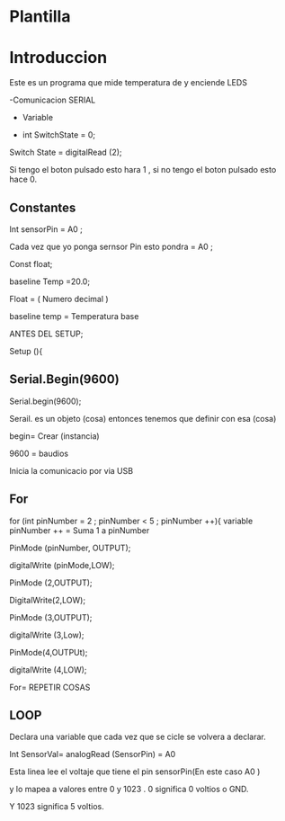 # Plantilla

# Introduccion
Este es un programa que mide temperatura de y enciende LEDS 

-Comunicacion SERIAL 

- Variable
 
- int SwitchState = 0;

 Switch State = digitalRead (2);
 
 Si tengo el boton pulsado esto hara 1 , si no tengo el boton pulsado esto hace 0.
 
## Constantes
Int sensorPin = A0 ;

Cada vez que yo ponga sernsor Pin esto pondra = A0 ;

Const float;

baseline Temp =20.0;

Float = ( Numero decimal )

baseline temp = Temperatura base

ANTES DEL SETUP; 

Setup (){

## Serial.Begin(9600)

Serial.begin(9600);

Serail. es un objeto (cosa) entonces tenemos que definir con esa (cosa)

 begin= Crear (instancia)
 
 9600 = baudios
 
 Inicia la comunicacio por via USB 
 
 ## For
for (int pinNumber = 2 ; pinNumber < 5  ; pinNumber ++){
         variable 
 pinNumber ++ = Suma 1 a pinNumber
 
PinMode (pinNumber, OUTPUT);

digitalWrite (pinMode,LOW);
  
 
 PinMode (2,OUTPUT);
 
 DigitalWrite(2,LOW);
 
 PinMode (3,OUTPUT);
 
 digitalWrite (3,Low);
 
 PinMode(4,OUTPUt);
 
 digitalWrite (4,LOW);
 
 For= REPETIR COSAS
 
 ## LOOP
 Declara una variable que cada vez que se cicle se volvera a declarar.
 
 Int SensorVal= analogRead (SensorPin) = A0
 
 Esta linea lee el voltaje que tiene el pin sensorPin(En este caso A0 )
 
 y lo mapea a valores entre 0 y 1023 . 0 significa 0 voltios o GND.
 
 Y 1023 significa 5 voltios.
 
 
 


 
 
 


